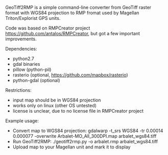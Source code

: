 GeoTiff2RMP is a simple command-line converter from GeoTiff raster format with WGS84 projection to RMP fromat used by Magellan Triton/Explorist GPS units.

Code was based on RMPCreator project https://github.com/antalos/RMPCreator, but got a few important improvements.

Dependencies:
 - python2.7
 - gdal binaries
 - pillow (python-pil)
 - rasterio (optional, https://github.com/mapbox/rasterio)
 - python-gdal (optional)

Restrictions:
 - input map should be in WGS84 projection
 - works only on linux (other OS untested)
 - license is unclear, due to no license file in RMPCreator project

Example usage:
 - Convert map to WGS84 projection: gdalwarp -t_srs WGS84 -tr 0.00014 0.000077 -overwrite Arbalet-MO_All_300DPI.map arbalet_wgs84.tiff
 - Run GeoTiff2RMP: ./geotiff2rmp.py -o arbalet.rmp arbalet_wgs84.tiff
 - Upload map to your Magellan unit and mark it to display

